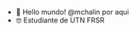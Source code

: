 - 👋 Hello mundo! @mchalin por aqui
- 🤓 Estudiante de UTN FRSR

<!---
mchalin/mchalin is a ✨ special ✨ repository because its `README.md` (this file) appears on your GitHub profile.
You can click the Preview link to take a look at your changes.
--->
